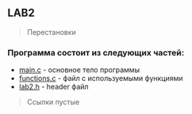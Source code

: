 ## LAB2
> Перестановки
### Программа состоит из следующих частей:
* [main.c]() - основное тело программы
* [functions.c]() - файл с используемыми функциями
* [lab2.h]() - header файл
> Ссылки пустые
